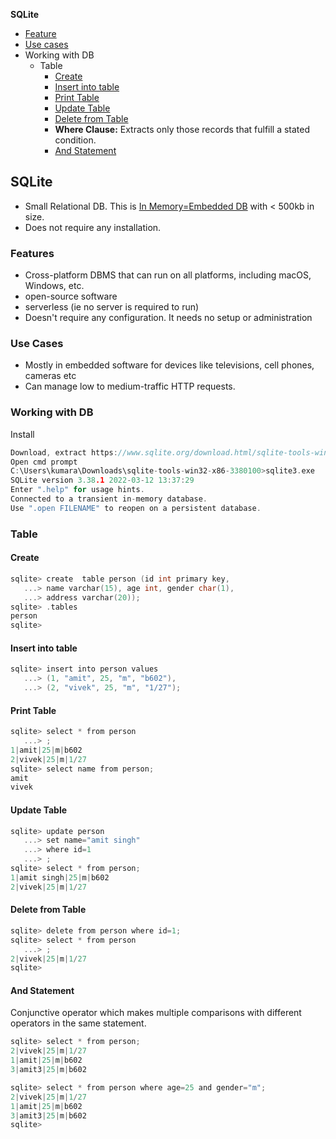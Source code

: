 **SQLite**
- [Feature](#f)
- [Use cases](#u)
- Working with DB
  - Table
    - [Create](#c)
    - [Insert into table](#i)
    - [Print Table](#p)
    - [Update Table](#u)
    - [Delete from Table](#d)
    - **Where Clause:** Extracts only those records that fulfill a stated condition.
    - [And Statement](#a)

## SQLite
- Small Relational DB. This is [In Memory=Embedded DB](/System-Design/Concepts/Databases/README.md#i) with < 500kb in size.
- Does not require any installation.

<a name=f></a>
### Features
- Cross-platform DBMS that can run on all platforms, including macOS, Windows, etc.
- open-source software
- serverless (ie no server is required to run)
- Doesn't require any configuration. It needs no setup or administration

<a name=u></a>
### Use Cases
- Mostly in embedded software for devices like televisions, cell phones, cameras etc
- Can manage low to medium-traffic HTTP requests.

### Working with DB
Install
```c
Download, extract https://www.sqlite.org/download.html/sqlite-tools-win32-x86-3380100.zip
Open cmd prompt
C:\Users\kumara\Downloads\sqlite-tools-win32-x86-3380100>sqlite3.exe
SQLite version 3.38.1 2022-03-12 13:37:29
Enter ".help" for usage hints.
Connected to a transient in-memory database.
Use ".open FILENAME" to reopen on a persistent database.
```
### Table
<a name=c></a>
#### Create
```c
sqlite> create  table person (id int primary key,
   ...> name varchar(15), age int, gender char(1),
   ...> address varchar(20));
sqlite> .tables
person
sqlite>
```
<a name=i></a>
#### Insert into table
```c
sqlite> insert into person values
   ...> (1, "amit", 25, "m", "b602"),
   ...> (2, "vivek", 25, "m", "1/27");
```
<a name=p></a>
#### Print Table
```c
sqlite> select * from person
   ...> ;
1|amit|25|m|b602
2|vivek|25|m|1/27
sqlite> select name from person;
amit
vivek
```
<a name=u></a>
#### Update Table
```c
sqlite> update person
   ...> set name="amit singh"
   ...> where id=1
   ...> ;
sqlite> select * from person;
1|amit singh|25|m|b602
2|vivek|25|m|1/27
```
<a name=d></a>
#### Delete from Table
```c
sqlite> delete from person where id=1;
sqlite> select * from person
   ...> ;
2|vivek|25|m|1/27
sqlite>
```
<a name=a></a>
#### And Statement
Conjunctive operator which makes multiple comparisons with different operators in the same statement.
```c
sqlite> select * from person;
2|vivek|25|m|1/27
1|amit|25|m|b602
3|amit3|25|m|b602

sqlite> select * from person where age=25 and gender="m";
2|vivek|25|m|1/27
1|amit|25|m|b602
3|amit3|25|m|b602
sqlite>
```
